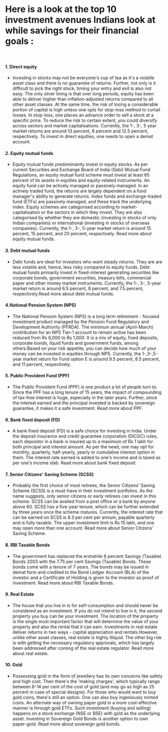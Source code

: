 # Here is a look at the top 10 investment avenues Indians look at while savings for their financial goals :
&nbsp;

#### 1. Direct equity
* Investing in stocks may not be everyone's cup of tea as it's a volatile asset class and there is no guarantee of returns. Further, not only is it difficult to pick the right stock, timing your entry and exit is also not easy. The only silver lining is that over long periods, equity has been able to deliver higher than inflation-adjusted returns compared to all other asset classes. At the same time, the risk of losing a considerable portion of capital is high unless one opts for stop-loss method to curtail losses. In stop-loss, one places an advance order to sell a stock at a specific price. To reduce the risk to certain extent, you could diversify across sectors and market capitalisations. Currently, the 1-, 3-, 5 year market returns are around 13 percent, 8 percent and 12.5 percent, respectively. To invest in direct equities, one needs to open a demat account. 

   
#### 2. Equity mutual funds
* Equity mutual funds predominantly invest in equity stocks. As per current Securities and Exchange Board of India (Sebi) Mutual Fund Regulations, an equity mutual fund scheme must invest at least 65 percent of its assets in equities and equity-related instruments. An equity fund can be actively managed or passively managed. In an actively traded fund, the returns are largely dependent on a fund manager's ability to generate returns. Index funds and exchange-traded fund (ETFs) are passively managed, and these track the underlying index. Equity schemes are categorised according to market-capitalisation or the sectors in which they invest. They are also categorised by whether they are domestic (investing in stocks of only Indian companies) or international (investing in stocks of overseas companies). Currently, the 1-, 3-, 5-year market return is around 15 percent, 15 percent, and 20 percent, respectively. Read more about equity mutual funds.

#### 3. Debt mutual funds

* Debt funds are ideal for investors who want steady returns. They are are less volatile and, hence, less risky compared to equity funds. Debt mutual funds primarily invest in fixed-interest generating securities like corporate bonds, government securities, treasury bills, commercial paper and other money market instruments. Currently, the 1-, 3-, 5-year market return is around 6.5 percent, 8 percent, and 7.5 percent, respectively.Read more about debt mutual funds.

#### 4.National Pension System (NPS)

* The National Pension System (NPS) is a long term retirement - focused investment product managed by the Pension Fund Regulatory and Development Authority (PFRDA). The minimum annual (April-March) contribution for an NPS Tier-1 account to remain active has been reduced from Rs 6,000 to Rs 1,000. It is a mix of equity, fixed deposits, corporate bonds, liquid funds and government funds, among others.Based on your risk appetite, you can decide how much of your money can be invested in equities through NPS. Currently, the 1-,3-,5-year market return for Fund option E is around 9.5 percent, 8.5 percent, and 11 percent, respectively.
#### 5. Public Provident Fund (PPF)

* The Public Provident Fund (PPF) is one product a lot of people turn to. Since the PPF has a long tenure of 15 years, the impact of compounding of tax-free interest is huge, especially in the later years. Further, since the interest earned and the principal invested is backed by sovereign guarantee, it makes it a safe investment. Read more about PPF.
#### 6. Bank fixed deposit (FD)

* A bank fixed deposit (FD) is a safe choice for investing in India. Under the deposit insurance and credit guarantee corporation (DICGC) rules, each depositor in a bank is insured up to a maximum of Rs 1 lakh for both principal and interest amount. As per the need, one may opt for monthly, quarterly, half-yearly, yearly or cumulative interest option in them. The interest rate earned is added to one's income and is taxed as per one's income slab. Read more about bank fixed deposit.
#### 7. Senior Citizens' Saving Scheme (SCSS)

* Probably the first choice of most retirees, the Senior Citizens' Saving Scheme (SCSS) is a must-have in their investment portfolios. As the name suggests, only senior citizens or early retirees can invest in this scheme. SCSS can be availed from a post office or a bank by anyone above 60. SCSS has a five-year tenure, which can be further extended by three years once the scheme matures. Currently, the interest rate that can be earned on SCSS is 8.3 per cent per annum, payable quarterly and is fully taxable. The upper investment limit is Rs 15 lakh, and one may open more than one account. Read more about Senior Citizens' Saving Scheme.
#### 8. RBI Taxable Bonds

* The government has replaced the erstwhile 8 percent Savings (Taxable) Bonds 2003 with the 7.75 per cent Savings (Taxable) Bonds. These bonds come with a tenure of 7 years. The bonds may be issued in demat form and credited to the Bond Ledger Account (BLA) of the investor and a Certificate of Holding is given to the investor as proof of investment. Read more about RBI Taxable Bonds.
#### 9. Real Estate

* The house that you live in is for self-consumption and should never be considered as an investment. If you do not intend to live in it, the second property you buy can be your investment. The location of the property is the single most important factor that will determine the value of your property and also the rental that it can earn. Investments in real estate deliver returns in two ways - capital appreciation and rentals.However, unlike other asset classes, real estate is highly illiquid. The other big risk is with getting the necessary regulatory approvals, which has largely been addressed after coming of the real estate regulator. Read more about real estate.
#### 10. Gold

* Possessing gold in the form of jewellery has its own concerns like safety and high cost. Then there's the 'making charges', which typically range between 6-14 per cent of the cost of gold (and may go as high as 25 percent in case of special designs). For those who would want to buy gold coins, there's still an option. One can also buy ingeniously minted coins. An alternate way of owning paper gold in a more cost-effective manner is through gold ETFs. Such investment (buying and selling) happens on a stock exchange (NSE or BSE) with gold as the underlying asset. Investing in Sovereign Gold Bonds is another option to own paper-gold. Read more about sovereign gold bonds.
